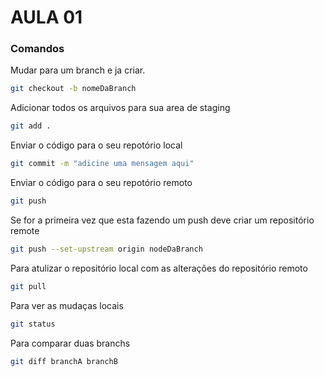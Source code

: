 # AULA 01


### Comandos
Mudar para um branch e ja criar.
```bash
git checkout -b nomeDaBranch
```


Adicionar todos os arquivos para sua area de staging 
```bash
git add . 
```
Enviar o código para o seu repotório local
```bash
git commit -m "adicine uma mensagem aqui"
```

Enviar o código para o seu repotório remoto
```bash
git push
```
Se for a primeira vez que esta fazendo um push deve criar um repositório remote
```bash
git push --set-upstream origin nodeDaBranch
```
Para atulizar o repositório local com as alterações do repositório remoto
```bash
git pull
```

Para ver as mudaças locais
```bash
git status
```
Para comparar duas branchs
```bash
git diff branchA branchB
```
